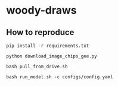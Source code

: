 # woody-draws

## How to reproduce

`pip install -r requirements.txt`


`python download_image_chips_gee.py`


`bash pull_from_drive.sh`


`bash run_model.sh -c configs/config.yaml`
